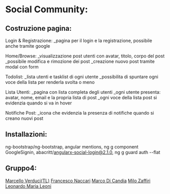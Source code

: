 # Social Community:


## Costruzione pagina:

Login & Registrazione:
_pagina per il login e la registrazione, possibile anche tramite google

Home/Browse: 
_visualizzazione post utenti con avatar, titolo, corpo del post
_possibile modifica e rimozione dei post
_creazione nuovo post tramite modal con form

Todolist:
_lista utenti e tasklist di ogni utente
_possibilita di spuntare ogni  voce della lista per renderla svolta o meno

Lista Utenti:
_pagina con lista completa degli utenti
_ogni utente presenta: avatar, nome, email e la propria lista di post 
_ogni voce della lista post si evidenzia quando si va in hover

Notifiche Post: 
_icona che evidenzia la presenza di notifiche quando si creano nuovi post

## Installazioni:

ng-bootstrap/ng-bootstrap,
angular mentions,
ng g component GoogleSignin,
abacritt/angularx-social-login@2.1.0,
ng g guard auth --flat

## Gruppo4: 

[Marcello Verduci(TL)](https://github.com/gmverduci/)
[Francesco Naccari](https://github.com/FrancescoNaccari)
[Marco Di Candia](https://github.com/marco-di-candia)
[Milo Zaffiri](https://github.com/Zaffirim)
[Leonardo Maria Leoni](https://github.com/Leonardomarialeoni)

